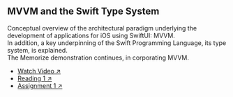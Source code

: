 ## MVVM and the Swift Type System

Conceptual overview of the architectural paradigm underlying the development of applications for iOS using SwiftUI: MVVM.  
In addition, a key underpinning of the Swift Programming Language, its type system, is explained.  
The Memorize demonstration continues, in corporating MVVM.

* [Watch Video ↗️](https://www.youtube.com/watch?v=4GjXq2Sr55Q)
* [Reading 1 ↗️](https://cs193p.sites.stanford.edu/sites/g/files/sbiybj16636/files/media/file/r1.pdf)
* [Assignment 1 ↗️](https://cs193p.sites.stanford.edu/sites/g/files/sbiybj16636/files/media/file/a1.pdf)
